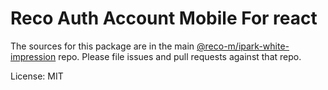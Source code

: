 # Reco Auth Account Mobile For react

The sources for this package are in the main [@reco-m/ipark-white-impression](http://192.168.1.247/summary/framework%2FRECO8.Mobile.git) repo. Please file issues and pull requests against that repo.

License: MIT
